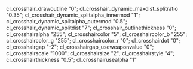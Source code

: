 cl_crosshair_drawoutline "0";
cl_crosshair_dynamic_maxdist_splitratio "0.35";
cl_crosshair_dynamic_splitalpha_innermod "1";
cl_crosshair_dynamic_splitalpha_outermod "0.5";
cl_crosshair_dynamic_splitdist "7";
cl_crosshair_outlinethickness "0";
cl_crosshairalpha "255";
cl_crosshaircolor "5";
cl_crosshaircolor_b "255";
cl_crosshaircolor_g "255";
cl_crosshaircolor_r "0";
cl_crosshairdot "0";
cl_crosshairgap "-2";
cl_crosshairgap_useweaponvalue "0";
cl_crosshairscale "1000";
cl_crosshairsize "2";
cl_crosshairstyle "4";
cl_crosshairthickness "0.5";
cl_crosshairusealpha "1"
